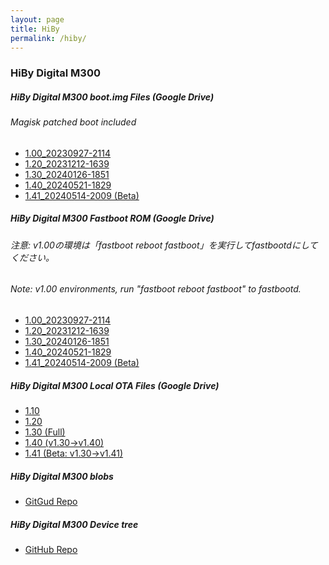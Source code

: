 ```yaml
---
layout: page
title: HiBy
permalink: /hiby/
---
```


### HiBy Digital M300
##### HiBy Digital M300 boot.img Files (Google Drive)
###### Magisk patched boot included
- [1.00_20230927-2114](https://drive.google.com/file/d/1hMVh6t5YuFux8K-TjQ0ZNvq1IBNvKAXP/view?usp=sharing)<br>
- [1.20_20231212-1639](https://drive.google.com/file/d/1F8yCYfIyMxLe55Fdqko0dY2klgCRefiY/view?usp=sharing)<br>
- [1.30_20240126-1851](https://drive.google.com/file/d/1L0QurUo5cP5Z8luGYCnFNgXG9fcKCxJ3/view?usp=sharing)<br>
- [1.40_20240521-1829](https://drive.google.com/file/d/1P_W0ay1EffweCAcdTxgSAaqcV9M5vbLM/view?usp=sharing)<br>
- [1.41_20240514-2009 (Beta)](https://drive.google.com/file/d/1KBQMUToT4jeYmg1_91URAK8P_cmamJhF/view?usp=sharing)


##### HiBy Digital M300 Fastboot ROM (Google Drive)
###### 注意: v1.00の環境は「fastboot reboot fastboot」を実行してfastbootdにしてください。
###### Note: v1.00 environments, run "fastboot reboot fastboot" to fastbootd.
- [1.00_20230927-2114](https://drive.google.com/file/d/1Aywc2RWcB8_gExvD0p1k7vDU7cNWznSa/view?usp=sharing)<br>
- [1.20_20231212-1639](https://drive.google.com/file/d/1dQoBf22J6XoeNBTU2W-FwVXvG340nzqW/view?usp=sharing)<br>
- [1.30_20240126-1851](https://drive.google.com/file/d/1fgp74rAQTD4oubPlEfxVQf_P3cNWpj9E/view?usp=sharing)<br>
- [1.40_20240521-1829](https://drive.google.com/file/d/1WAeP-wZX8RutUuHlfG0V2LMvz4M3wuET/view?usp=sharing)<br>
- [1.41_20240514-2009 (Beta)](https://drive.google.com/file/d/1CmRB_7SpJMsuxnUGlCtVxPySYmnRiizo/view?usp=sharing)


##### HiBy Digital M300 Local OTA Files (Google Drive)
- [1.10](https://drive.google.com/file/d/1K2TFEQVvL2AYovUH5aj2cO8QOzDGXq9-/view?usp=sharing)<br>
- [1.20](https://drive.google.com/file/d/1YQjNFeUM9VoIgHynsGlRG22e0iM4ZAVd/view?usp=sharing)<br>
- [1.30 (Full)](https://drive.google.com/file/d/1MBnpt6aZpCjMyTn3JwLLACY74Y3VyU7Q/view?usp=sharing)<br>
- [1.40 (v1.30→v1.40)](https://drive.google.com/file/d/1zYB5fpaCTddzBf7souQLZJBRAG-XkHoY/view?usp=sharing)<br>
- [1.41 (Beta: v1.30→v1.41)](https://drive.google.com/file/d/1DtMxwALQa1BwB5f7VA61WZWja37B-5ZW/view?usp=sharing)


##### HiBy Digital M300 blobs
- [GitGud Repo](https://gitgud.io/okbuddygsi-dumps/hibydigital/M300)


##### HiBy Digital M300 Device tree
- [GitHub Repo](https://github.com/twrpdtgen/android_device_hiby_M300)
